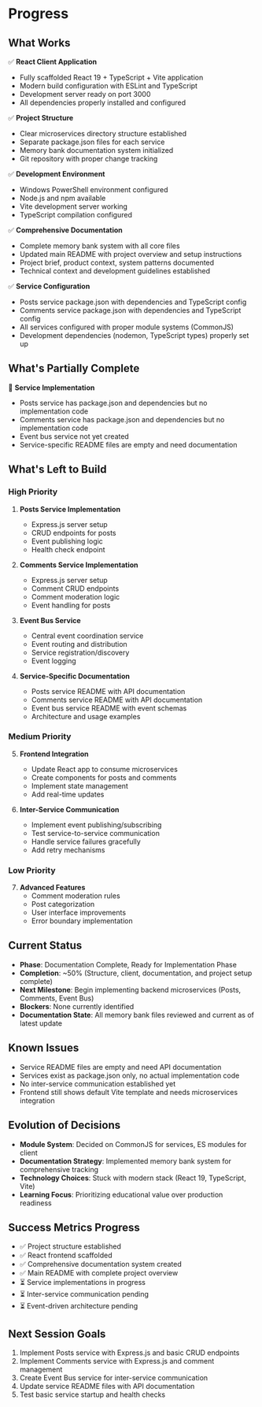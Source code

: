 # Progress

## What Works
✅ **React Client Application**
- Fully scaffolded React 19 + TypeScript + Vite application
- Modern build configuration with ESLint and TypeScript
- Development server ready on port 3000
- All dependencies properly installed and configured

✅ **Project Structure**
- Clear microservices directory structure established
- Separate package.json files for each service
- Memory bank documentation system initialized
- Git repository with proper change tracking

✅ **Development Environment**
- Windows PowerShell environment configured
- Node.js and npm available
- Vite development server working
- TypeScript compilation configured

✅ **Comprehensive Documentation**
- Complete memory bank system with all core files
- Updated main README with project overview and setup instructions
- Project brief, product context, system patterns documented
- Technical context and development guidelines established

✅ **Service Configuration**
- Posts service package.json with dependencies and TypeScript config
- Comments service package.json with dependencies and TypeScript config
- All services configured with proper module systems (CommonJS)
- Development dependencies (nodemon, TypeScript types) properly set up

## What's Partially Complete
🔄 **Service Implementation**
- Posts service has package.json and dependencies but no implementation code
- Comments service has package.json and dependencies but no implementation code
- Event bus service not yet created
- Service-specific README files are empty and need documentation

## What's Left to Build

### High Priority
1. **Posts Service Implementation**
   - Express.js server setup
   - CRUD endpoints for posts
   - Event publishing logic
   - Health check endpoint

2. **Comments Service Implementation**
   - Express.js server setup
   - Comment CRUD endpoints
   - Comment moderation logic
   - Event handling for posts

3. **Event Bus Service**
   - Central event coordination service
   - Event routing and distribution
   - Service registration/discovery
   - Event logging

4. **Service-Specific Documentation**
   - Posts service README with API documentation
   - Comments service README with API documentation
   - Event bus service README with event schemas
   - Architecture and usage examples

### Medium Priority
5. **Frontend Integration**
   - Update React app to consume microservices
   - Create components for posts and comments
   - Implement state management
   - Add real-time updates

6. **Inter-Service Communication**
   - Implement event publishing/subscribing
   - Test service-to-service communication
   - Handle service failures gracefully
   - Add retry mechanisms

### Low Priority
7. **Advanced Features**
   - Comment moderation rules
   - Post categorization
   - User interface improvements
   - Error boundary implementation

## Current Status
- **Phase**: Documentation Complete, Ready for Implementation Phase
- **Completion**: ~50% (Structure, client, documentation, and project setup complete)
- **Next Milestone**: Begin implementing backend microservices (Posts, Comments, Event Bus)
- **Blockers**: None currently identified
- **Documentation State**: All memory bank files reviewed and current as of latest update

## Known Issues
- Service README files are empty and need API documentation
- Services exist as package.json only, no actual implementation code
- No inter-service communication established yet
- Frontend still shows default Vite template and needs microservices integration

## Evolution of Decisions
- **Module System**: Decided on CommonJS for services, ES modules for client
- **Documentation Strategy**: Implemented memory bank system for comprehensive tracking
- **Technology Choices**: Stuck with modern stack (React 19, TypeScript, Vite)
- **Learning Focus**: Prioritizing educational value over production readiness

## Success Metrics Progress
- ✅ Project structure established
- ✅ React frontend scaffolded
- ✅ Comprehensive documentation system created
- ✅ Main README with complete project overview
- ⏳ Service implementations in progress
- ⏳ Inter-service communication pending
- ⏳ Event-driven architecture pending

## Next Session Goals
1. Implement Posts service with Express.js and basic CRUD endpoints
2. Implement Comments service with Express.js and comment management
3. Create Event Bus service for inter-service communication
4. Update service README files with API documentation
5. Test basic service startup and health checks
